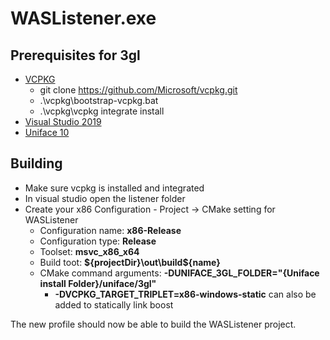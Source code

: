 # WASListener.exe

## Prerequisites for 3gl

- [VCPKG](https://vcpkg.io/en/getting-started.html)
  - git clone https://github.com/Microsoft/vcpkg.git
  - .\vcpkg\bootstrap-vcpkg.bat
  - .\vcpkg\vcpkg integrate install
- [Visual Studio 2019](https://visualstudio.microsoft.com/ "Get Visual Studio")
- [Uniface 10](https://uniface.com/get-started "Register for Uniface 10 CE")

## Building

- Make sure vcpkg is installed and integrated
- In visual studio open the listener folder
- Create your x86 Configuration - Project -> CMake setting for WASListener
  - Configuration name: **x86-Release**
  - Configuration type: **Release**
  - Toolset: **msvc_x86_x64**
  - Build toot: **${projectDir}\out\build\${name}**
  - CMake command arguments: **-DUNIFACE_3GL_FOLDER="{Uniface install Folder}/uniface/3gl"**
    - **-DVCPKG_TARGET_TRIPLET=x86-windows-static** can also be added to statically link boost

The new profile should now be able to build the WASListener project.
 
